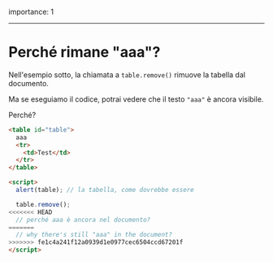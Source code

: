 importance: 1

---

# Perché rimane "aaa"?

Nell'esempio sotto, la chiamata a `table.remove()` rimuove la tabella dal documento.

Ma se eseguiamo il codice, potrai vedere che il testo `"aaa"` è ancora visibile. 

Perché?

```html height=100 run
<table id="table">
  aaa
  <tr>
    <td>Test</td>
  </tr>
</table>

<script>
  alert(table); // la tabella, come dovrebbe essere

  table.remove();
<<<<<<< HEAD
  // perché aaa è ancora nel documento?
=======
  // why there's still "aaa" in the document?
>>>>>>> fe1c4a241f12a0939d1e0977cec6504ccd67201f
</script>
```
